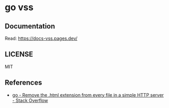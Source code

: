 # go vss

## Documentation

Read: https://docs-vss.pages.dev/

## LICENSE

MIT

## References

- [go - Remove the .html extension from every file in a simple HTTP server - Stack Overflow](https://stackoverflow.com/questions/57281010/remove-the-html-extension-from-every-file-in-a-simple-http-server)
